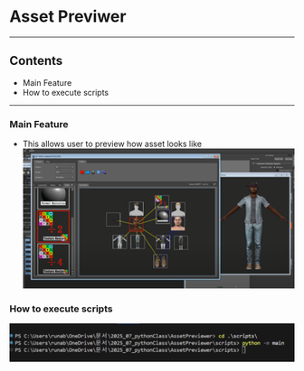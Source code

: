 # Asset Previwer

---
## Contents
- Main Feature
- How to execute scripts

---

### Main Feature

- This allows user to preview how asset looks like 
![reference](./resources/README/reference.png)


### How to execute scripts

![how_to_execute](./resources/README/how_to_execute.png)
